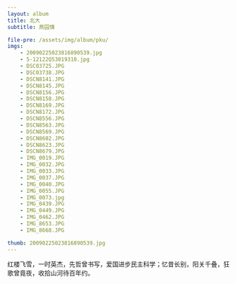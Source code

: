 ```yaml
---
layout: album
title: 北大
subtitle: 燕园情

file-pre: /assets/img/album/pku/
imgs:
    - 20090225023816890539.jpg
    - 5-12122Q53019310.jpg
    - DSC03725.JPG
    - DSC03738.JPG
    - DSCN8141.JPG
    - DSCN8145.JPG
    - DSCN8156.JPG
    - DSCN8158.JPG
    - DSCN8169.JPG
    - DSCN8172.JPG
    - DSCN8556.JPG
    - DSCN8563.JPG
    - DSCN8569.JPG
    - DSCN8602.JPG
    - DSCN8623.JPG
    - DSCN8679.JPG
    - IMG_0019.JPG
    - IMG_0032.JPG
    - IMG_0033.JPG
    - IMG_0037.JPG
    - IMG_0040.JPG
    - IMG_0055.JPG
    - IMG_0073.jpg
    - IMG_0439.JPG
    - IMG_0449.JPG
    - IMG_0462.JPG
    - IMG_8653.JPG
    - IMG_8668.JPG

thumb: 20090225023816890539.jpg
---
```


红楼飞雪，一时英杰，先哲曾书写，爱国进步民主科学；忆昔长别，阳关千叠，狂歌曾竟夜，收拾山河待百年约。
